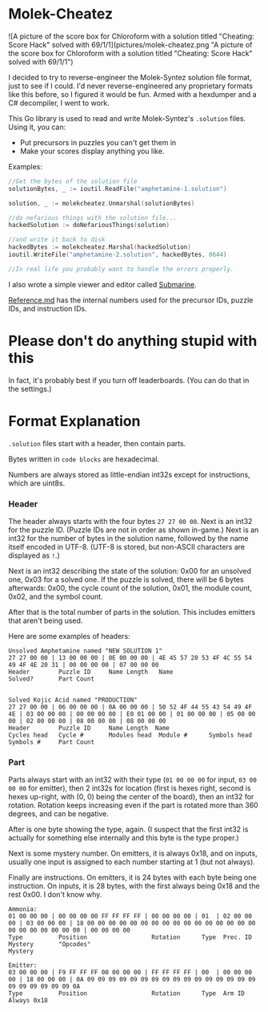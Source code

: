 # Molek-Cheatez

![A picture of the score box for Chloroform with a solution titled "Cheating: Score Hack" solved with 69/1/1](pictures/molek-cheatez.png "A picture of the score box for Chloroform with a solution titled "Cheating: Score Hack" solved with 69/1/1")

I decided to try to reverse-engineer the Molek-Syntez solution file format, just to see if I could. I'd never reverse-engineered any proprietary formats like this before, so I figured it would be fun. Armed with a hexdumper and a C# decompiler, I went to work.

This Go library is used to read and write Molek-Syntez's `.solution` files. Using it, you can:
- Put precursors in puzzles you can't get them in
- Make your scores display anything you like.

Examples:
```go
//Get the bytes of the solution file
solutionBytes, _ := ioutil.ReadFile("amphetamine-1.solution")

solution, _ := molekcheatez.Unmarshal(solutionBytes)

//do nefarious things with the solution file...
hackedSolution := doNefariousThings(solution)

//and write it back to disk
hackedBytes := molekcheatez.Marshal(hackedSolution)
ioutil.WriteFile("amphetamine-2.solution", hackedBytes, 0644)

//In real life you probably want to handle the errors properly.
```

I also wrote a simple viewer and editor called [Submarine](https://github.com/gamma-delta/submarine).

[Reference.md](Reference.md) has the internal numbers used for the precursor IDs, puzzle IDs, and instruction IDs.

# Please don't do anything stupid with this
In fact, it's probably best if you turn off leaderboards. (You can do that in the settings.)

# Format Explanation

`.solution` files start with a header, then contain parts.

Bytes written in `code blocks` are hexadecimal.

Numbers are always stored as little-endian int32s except for instructions, which are uint8s.

### Header

The header always starts with the four bytes `27 27 00 00`. Next is an int32 for the puzzle ID. (Puzzle IDs are not in order as shown in-game.) Next is an int32 for the number of bytes in the solution name, followed by the name itself encoded in UTF-8. (UTF-8 is stored, but non-ASCII characters are displayed as `!`.)

Next is an int32 describing the state of the solution: 0x00 for an unsolved one, 0x03 for a solved one. If the puzzle is solved, there will be 6 bytes afterwards: 0x00, the cycle count of the solution, 0x01, the module count, 0x02, and the symbol count.

After that is the total number of parts in the solution. This includes emitters that aren't being used.

Here are some examples of headers:

```
Unsolved Amphetamine named "NEW SOLUTION 1"
27 27 00 00 | 13 00 00 00 | 0E 00 00 00 | 4E 45 57 20 53 4F 4C 55 54 49 4F 4E 20 31 | 00 00 00 00 | 07 00 00 00
Header        Puzzle ID     Name Length   Name                                        Solved?       Part Count


Solved Kojic Acid named "PRODUCTION"
27 27 00 00 | 06 00 00 00 | 0A 00 00 00 | 50 52 4F 44 55 43 54 49 4F 4E | 03 00 00 00 | 00 00 00 00 | E0 01 00 00 | 01 00 00 00 | 05 00 00 00 | 02 00 00 00 | 08 00 00 00 | 08 00 00 00
Header        Puzzle ID     Name Length  Name                             Cycles head   Cycle #       Modules head  Module #      Symbols head  Symbols #     Part Count

```

### Part

Parts always start with an int32 with their type (`01 00 00 00` for input, `03 00 00 00` for emitter), then 2 int32s for location (first is hexes right, second is hexes up-right, with (0, 0) being the center of the board), then an int32 for rotation. Rotation keeps increasing even if the part is rotated more than 360 degrees, and can be negative.

After is one byte showing the type, again. (I suspect that the first int32 is actually for something else internally and this byte is the type proper.)

Next is some mystery number. On emitters, it is always 0x18, and on inputs, usually one input is assigned to each number starting at 1 (but not always).

Finally are instructions. On emitters, it is 24 bytes with each byte being one instruction. On inputs, it is 28 bytes, with the first always being 0x18 and the rest 0x00. I don't know why.

```
Ammonia:
01 00 00 00 | 00 00 00 00 FF FF FF FF | 00 00 00 00 | 01  | 02 00 00 00 | 03 00 00 00 | 18 00 00 00 00 00 00 00 00 00 00 00 00 00 00 00 00 00 00 00 00 00 00 00 | 00 00 00 00 
Type          Position                  Rotation      Type  Prec. ID      Mystery       "Opcodes"                                                                 Mystery

Emitter:
03 00 00 00 | F9 FF FF FF 00 00 00 00 | FF FF FF FF | 00  | 00 00 00 00 | 18 00 00 00 | 0A 09 09 09 09 09 09 09 09 09 09 09 09 09 09 09 09 09 09 09 09 09 09 0A
Type          Position                  Rotation      Type  Arm ID        Always 0x18

```
